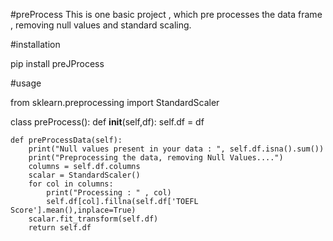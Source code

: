 #preProcess
This is one basic project , which pre processes the data frame , removing null values and standard scaling.

#installation

pip install preJProcess


#usage 


from sklearn.preprocessing import StandardScaler

class preProcess():
    def __init__(self,df):
        self.df = df
        
    def preProcessData(self):
        print("Null values present in your data : ", self.df.isna().sum())
        print("Preprocessing the data, removing Null Values....")
        columns = self.df.columns
        scalar = StandardScaler()
        for col in columns:
            print("Processing : " , col)
            self.df[col].fillna(self.df['TOEFL Score'].mean(),inplace=True)
        scalar.fit_transform(self.df)
        return self.df
    
